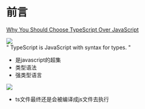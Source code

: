 # 前言

[Why You Should Choose TypeScript Over JavaScript](https://serokell.io/blog/why-typescript)

<section flex items-center>
  <img src="/public/img/js-ts.jpg" w-420px h-280px/>

  <section flex-1 ml-10>
  <section>" TypeScript is JavaScript with <span color-blue>syntax for types</span>. "</section>
  <section mt-5>

  - 是javascript的超集
  - 类型语法
  - 强类型语言
  </section>   
  </section>
</section>

<section mt flex items-center>
  <section>
    <img src="/public/img/ts-running.png" w-420px h-120px/>
  </section>
  <section flex-1 ml-10>
    
  - ts文件最终还是会被编译成js文件去执行
  </section>
</section>

